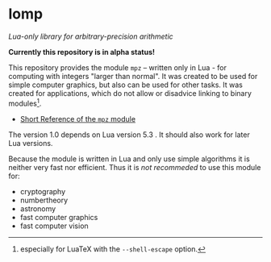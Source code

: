 # lomp
 *Lua-only library for arbitrary-precision arithmetic*

**Currently this repository is in alpha status!**

This repository provides the module `mpz` – written only in Lua - for computing with integers "larger than normal". It was created to be used for simple computer graphics, but also can be used for other tasks. It was created for applications, which do not allow or disadvice linking to binary modules[^1].

- [Short Reference of the `mpz` module](doc/mpz_short_ref.md)

The version 1.0 depends on Lua version 5.3 .
It should also work for later Lua versions.

Because the module is written in Lua and only use simple algorithms it is neither very fast nor efficient. Thus it is *not recommeded* to use this module for:
- cryptography 
- numbertheory
- astronomy
- fast computer graphics
- fast computer vision

[^1]: especially for LuaTeX with the `--shell-escape` option.
